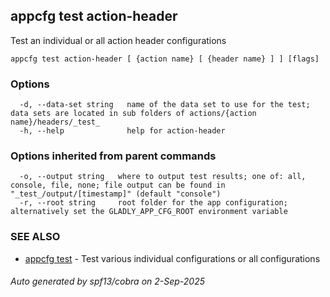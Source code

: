 ## appcfg test action-header

Test an individual or all action header configurations

```
appcfg test action-header [ {action name} [ {header name} ] ] [flags]
```

### Options

```
  -d, --data-set string   name of the data set to use for the test; data sets are located in sub folders of actions/{action name}/headers/_test_
  -h, --help              help for action-header
```

### Options inherited from parent commands

```
  -o, --output string   where to output test results; one of: all, console, file, none; file output can be found in "_test_/output/[timestamp]" (default "console")
  -r, --root string     root folder for the app configuration; alternatively set the GLADLY_APP_CFG_ROOT environment variable
```

### SEE ALSO

* [appcfg test](appcfg_test.md)	 - Test various individual configurations or all configurations

###### Auto generated by spf13/cobra on 2-Sep-2025
